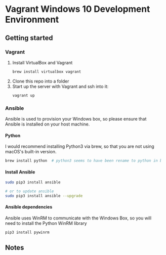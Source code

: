 # Vagrant Windows 10 Development Environment

## Getting started

### Vagrant

1. Install VirtualBox and Vagrant
    ```sh
    brew install virtualbox vagrant
    ```
1. Clone this repo into a folder
1. Start up the server with Vagrant and ssh into it:
    ```sh
    vagrant up
    ```

### Ansible

Ansible is used to provision your Windows box, so please ensure that Ansible is installed on your host machine.

#### Python

I would recommend installing Python3 via brew, so that you are not using macOS's built-in version.

```sh
brew install python  # python3 seems to have been rename to python in brew now 
```

#### Install Ansible

```sh
sudo pip3 install ansible

# or to update ansible
sudo pip3 install ansible --upgrade
```

#### Ansible dependencies

Ansible uses WinRM to communicate with the Windows Box, so you will need to install the Python WinRM library

```sh
pip3 install pywinrm
```

## Notes
